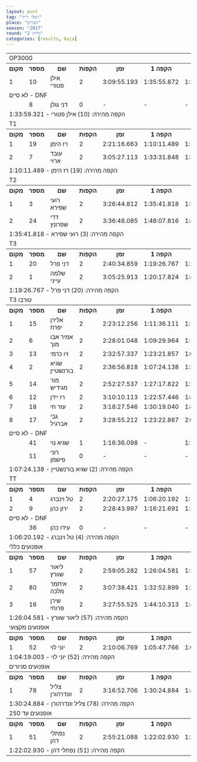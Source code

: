 ```yaml
---
layout: post
tag: "ראלי רייד"
place: "חצרים"
season: "2017"
round: "מרוץ 2"
categories: [results, baja]
---
```


<table class="line_color">
    <tr>
        <td  colspan="99" class="title_font">OP3000</td>
    </tr>
    <tr class="rnkh_bkcolor">
        <th class="rnkh_font">מקום</th>
        <th class="rnkh_font">מספר</th>
        <th class="rnkh_font">שם</th>
        <th class="rnkh_font">הקפות</th>
        <th class="rnkh_font">זמן</th>
        <th class="rnkh_font">הקפה 1</th>
        <th class="rnkh_font">הקפה 2</th>
        <th class="rnkh_font">הקפה מהירה</th>
        <th class="rnkh_font">פער</th>
    </tr>
    <tr class="rnk_bkcolor">
        <td class="rnk_font">1</td>
        <td class="rnk_font">10</td>
        <td class="rnk_font">אילן פטורי</td>
        <td class="rnk_font">2</td>
        <td class="rnk_font">3:09:55.193</td>
        <td class="rnk_font">1:35:55.872</td>
        <td class="rnk_font">1:33:59.321</td>
        <td class="rnk_font">1:33:59.321</td>
        <td class="rnk_font">-</td>
    </tr>
    <tr>
        <td  colspan="99" class="subtitle_font">לא סיים - DNF</td>
    </tr>
    <tr class="rnk_bkcolor">
        <td class="rnk_font"></td>
        <td class="rnk_font">8</td>
        <td class="rnk_font">דני גולן</td>
        <td class="rnk_font">0</td>
        <td class="rnk_font">-</td>
        <td class="rnk_font">-</td>
        <td class="rnk_font">-</td>
        <td class="rnk_font">-</td>
        <td class="rnk_font">2 הקפות</td>
    </tr>
    <tr>
        <td  colspan="99" class="comment_font">הקפה מהירה: (10) אילן פטורי - 1:33:59.321</td>
    </tr>
    <tr>
        <td  colspan="99" class="title_font">T1</td>
    </tr>
    <tr class="rnkh_bkcolor">
        <th class="rnkh_font">מקום</th>
        <th class="rnkh_font">מספר</th>
        <th class="rnkh_font">שם</th>
        <th class="rnkh_font">הקפות</th>
        <th class="rnkh_font">זמן</th>
        <th class="rnkh_font">הקפה 1</th>
        <th class="rnkh_font">הקפה 2</th>
        <th class="rnkh_font">הקפה מהירה</th>
        <th class="rnkh_font">פער</th>
    </tr>
    <tr class="rnk_bkcolor">
        <td class="rnk_font">1</td>
        <td class="rnk_font">19</td>
        <td class="rnk_font">רז הימן</td>
        <td class="rnk_font">2</td>
        <td class="rnk_font">2:21:16.663</td>
        <td class="rnk_font">1:10:11.489</td>
        <td class="rnk_font">1:11:05.174</td>
        <td class="rnk_font">1:10:11.489</td>
        <td class="rnk_font">-</td>
    </tr>
    <tr class="rnk_bkcolor">
        <td class="rnk_font">2</td>
        <td class="rnk_font">7</td>
        <td class="rnk_font">עובד ארזי</td>
        <td class="rnk_font">2</td>
        <td class="rnk_font">3:05:27.113</td>
        <td class="rnk_font">1:33:31.848</td>
        <td class="rnk_font">1:31:55.265</td>
        <td class="rnk_font">1:31:55.265</td>
        <td class="rnk_font">44:10.450</td>
    </tr>
    <tr>
        <td  colspan="99" class="comment_font">הקפה מהירה: (19) רז הימן - 1:10:11.489</td>
    </tr>
    <tr>
        <td  colspan="99" class="title_font">T2</td>
    </tr>
    <tr class="rnkh_bkcolor">
        <th class="rnkh_font">מקום</th>
        <th class="rnkh_font">מספר</th>
        <th class="rnkh_font">שם</th>
        <th class="rnkh_font">הקפות</th>
        <th class="rnkh_font">זמן</th>
        <th class="rnkh_font">הקפה 1</th>
        <th class="rnkh_font">הקפה 2</th>
        <th class="rnkh_font">הקפה מהירה</th>
        <th class="rnkh_font">פער</th>
    </tr>
    <tr class="rnk_bkcolor">
        <td class="rnk_font">1</td>
        <td class="rnk_font">3</td>
        <td class="rnk_font">רועי שפירא</td>
        <td class="rnk_font">2</td>
        <td class="rnk_font">3:26:44.812</td>
        <td class="rnk_font">1:35:41.818</td>
        <td class="rnk_font">1:51:02.994</td>
        <td class="rnk_font">1:35:41.818</td>
        <td class="rnk_font">-</td>
    </tr>
    <tr class="rnk_bkcolor">
        <td class="rnk_font">2</td>
        <td class="rnk_font">24</td>
        <td class="rnk_font">דדי שפרונץ</td>
        <td class="rnk_font">2</td>
        <td class="rnk_font">3:36:48.085</td>
        <td class="rnk_font">1:48:07.816</td>
        <td class="rnk_font">1:48:40.269</td>
        <td class="rnk_font">1:48:07.816</td>
        <td class="rnk_font">10:03.273</td>
    </tr>
    <tr>
        <td  colspan="99" class="comment_font">הקפה מהירה: (3) רועי שפירא - 1:35:41.818</td>
    </tr>
    <tr>
        <td  colspan="99" class="title_font">T3</td>
    </tr>
    <tr class="rnkh_bkcolor">
        <th class="rnkh_font">מקום</th>
        <th class="rnkh_font">מספר</th>
        <th class="rnkh_font">שם</th>
        <th class="rnkh_font">הקפות</th>
        <th class="rnkh_font">זמן</th>
        <th class="rnkh_font">הקפה 1</th>
        <th class="rnkh_font">הקפה 2</th>
        <th class="rnkh_font">הקפה מהירה</th>
        <th class="rnkh_font">פער</th>
    </tr>
    <tr class="rnk_bkcolor">
        <td class="rnk_font">1</td>
        <td class="rnk_font">20</td>
        <td class="rnk_font">דני פרל</td>
        <td class="rnk_font">2</td>
        <td class="rnk_font">2:40:34.859</td>
        <td class="rnk_font">1:19:26.767</td>
        <td class="rnk_font">1:21:08.092</td>
        <td class="rnk_font">1:19:26.767</td>
        <td class="rnk_font">-</td>
    </tr>
    <tr class="rnk_bkcolor">
        <td class="rnk_font">2</td>
        <td class="rnk_font">1</td>
        <td class="rnk_font">שלמה עייני</td>
        <td class="rnk_font">2</td>
        <td class="rnk_font">3:05:25.913</td>
        <td class="rnk_font">1:20:17.824</td>
        <td class="rnk_font">1:45:08.089</td>
        <td class="rnk_font">1:20:17.824</td>
        <td class="rnk_font">24:51.054</td>
    </tr>
    <tr>
        <td  colspan="99" class="comment_font">הקפה מהירה: (20) דני פרל - 1:19:26.767</td>
    </tr>
    <tr>
        <td  colspan="99" class="title_font">T3 טורבו</td>
    </tr>
    <tr class="rnkh_bkcolor">
        <th class="rnkh_font">מקום</th>
        <th class="rnkh_font">מספר</th>
        <th class="rnkh_font">שם</th>
        <th class="rnkh_font">הקפות</th>
        <th class="rnkh_font">זמן</th>
        <th class="rnkh_font">הקפה 1</th>
        <th class="rnkh_font">הקפה 2</th>
        <th class="rnkh_font">הקפה מהירה</th>
        <th class="rnkh_font">פער</th>
    </tr>
    <tr class="rnk_bkcolor">
        <td class="rnk_font">1</td>
        <td class="rnk_font">15</td>
        <td class="rnk_font">אלירן יפרח</td>
        <td class="rnk_font">2</td>
        <td class="rnk_font">2:23:12.256</td>
        <td class="rnk_font">1:11:36.111</td>
        <td class="rnk_font">1:11:36.145</td>
        <td class="rnk_font">1:11:36.111</td>
        <td class="rnk_font">-</td>
    </tr>
    <tr class="rnk_bkcolor">
        <td class="rnk_font">2</td>
        <td class="rnk_font">6</td>
        <td class="rnk_font">אמיר אבו מוך</td>
        <td class="rnk_font">2</td>
        <td class="rnk_font">2:28:01.048</td>
        <td class="rnk_font">1:09:29.964</td>
        <td class="rnk_font">1:18:31.084</td>
        <td class="rnk_font">1:09:29.964</td>
        <td class="rnk_font">4:48.792</td>
    </tr>
    <tr class="rnk_bkcolor">
        <td class="rnk_font">3</td>
        <td class="rnk_font">13</td>
        <td class="rnk_font">זיו כרמי</td>
        <td class="rnk_font">2</td>
        <td class="rnk_font">2:32:57.337</td>
        <td class="rnk_font">1:23:21.857</td>
        <td class="rnk_font">1:09:35.480</td>
        <td class="rnk_font">1:09:35.480</td>
        <td class="rnk_font">9:45.081</td>
    </tr>
    <tr class="rnk_bkcolor">
        <td class="rnk_font">4</td>
        <td class="rnk_font">2</td>
        <td class="rnk_font">שגיא בורנשטיין</td>
        <td class="rnk_font">2</td>
        <td class="rnk_font">2:36:56.818</td>
        <td class="rnk_font">1:07:24.138</td>
        <td class="rnk_font">1:29:32.680</td>
        <td class="rnk_font">1:07:24.138</td>
        <td class="rnk_font">13:44.562</td>
    </tr>
    <tr class="rnk_bkcolor">
        <td class="rnk_font">5</td>
        <td class="rnk_font">14</td>
        <td class="rnk_font">מור מגידיש</td>
        <td class="rnk_font">2</td>
        <td class="rnk_font">2:52:27.537</td>
        <td class="rnk_font">1:27:17.822</td>
        <td class="rnk_font">1:25:09.715</td>
        <td class="rnk_font">1:25:09.715</td>
        <td class="rnk_font">29:15.281</td>
    </tr>
    <tr class="rnk_bkcolor">
        <td class="rnk_font">6</td>
        <td class="rnk_font">12</td>
        <td class="rnk_font">רז יידן</td>
        <td class="rnk_font">2</td>
        <td class="rnk_font">3:10:10.113</td>
        <td class="rnk_font">1:22:57.446</td>
        <td class="rnk_font">1:47:12.667</td>
        <td class="rnk_font">1:22:57.446</td>
        <td class="rnk_font">46:57.857</td>
    </tr>
    <tr class="rnk_bkcolor">
        <td class="rnk_font">7</td>
        <td class="rnk_font">18</td>
        <td class="rnk_font">עזר חי</td>
        <td class="rnk_font">2</td>
        <td class="rnk_font">3:18:27.546</td>
        <td class="rnk_font">1:30:19.040</td>
        <td class="rnk_font">1:48:08.506</td>
        <td class="rnk_font">1:30:19.040</td>
        <td class="rnk_font">55:15.290</td>
    </tr>
    <tr class="rnk_bkcolor">
        <td class="rnk_font">8</td>
        <td class="rnk_font">17</td>
        <td class="rnk_font">גבי אברגיל</td>
        <td class="rnk_font">2</td>
        <td class="rnk_font">3:28:55.212</td>
        <td class="rnk_font">1:23:22.867</td>
        <td class="rnk_font">2:05:32.345</td>
        <td class="rnk_font">1:23:22.867</td>
        <td class="rnk_font">1:05:42.956</td>
    </tr>
    <tr>
        <td  colspan="99" class="subtitle_font">לא סיים - DNF</td>
    </tr>
    <tr class="rnk_bkcolor">
        <td class="rnk_font"></td>
        <td class="rnk_font">41</td>
        <td class="rnk_font">שגיא נוי</td>
        <td class="rnk_font">1</td>
        <td class="rnk_font">1:16:36.098</td>
        <td class="rnk_font">-</td>
        <td class="rnk_font">1:16:36.098</td>
        <td class="rnk_font">1:16:36.098</td>
        <td class="rnk_font">1 הקפה</td>
    </tr>
    <tr class="rnk_bkcolor">
        <td class="rnk_font"></td>
        <td class="rnk_font">11</td>
        <td class="rnk_font">רוני פישמן</td>
        <td class="rnk_font">0</td>
        <td class="rnk_font">-</td>
        <td class="rnk_font">-</td>
        <td class="rnk_font">-</td>
        <td class="rnk_font">-</td>
        <td class="rnk_font">2 הקפות</td>
    </tr>
    <tr>
        <td  colspan="99" class="comment_font">הקפה מהירה: (2) שגיא בורנשטיין - 1:07:24.138</td>
    </tr>
    <tr>
        <td  colspan="99" class="title_font">TT</td>
    </tr>
    <tr class="rnkh_bkcolor">
        <th class="rnkh_font">מקום</th>
        <th class="rnkh_font">מספר</th>
        <th class="rnkh_font">שם</th>
        <th class="rnkh_font">הקפות</th>
        <th class="rnkh_font">זמן</th>
        <th class="rnkh_font">הקפה 1</th>
        <th class="rnkh_font">הקפה 2</th>
        <th class="rnkh_font">הקפה מהירה</th>
        <th class="rnkh_font">פער</th>
    </tr>
    <tr class="rnk_bkcolor">
        <td class="rnk_font">1</td>
        <td class="rnk_font">4</td>
        <td class="rnk_font">טל וינברג</td>
        <td class="rnk_font">2</td>
        <td class="rnk_font">2:20:27.175</td>
        <td class="rnk_font">1:06:20.192</td>
        <td class="rnk_font">1:14:06.983</td>
        <td class="rnk_font">1:06:20.192</td>
        <td class="rnk_font">-</td>
    </tr>
    <tr class="rnk_bkcolor">
        <td class="rnk_font">2</td>
        <td class="rnk_font">9</td>
        <td class="rnk_font">ירון כהן</td>
        <td class="rnk_font">2</td>
        <td class="rnk_font">2:28:43.997</td>
        <td class="rnk_font">1:16:21.691</td>
        <td class="rnk_font">1:12:22.306</td>
        <td class="rnk_font">1:12:22.306</td>
        <td class="rnk_font">8:16.822</td>
    </tr>
    <tr>
        <td  colspan="99" class="subtitle_font">לא סיים - DNF</td>
    </tr>
    <tr class="rnk_bkcolor">
        <td class="rnk_font"></td>
        <td class="rnk_font">36</td>
        <td class="rnk_font">עידו כהן</td>
        <td class="rnk_font">0</td>
        <td class="rnk_font">-</td>
        <td class="rnk_font">-</td>
        <td class="rnk_font">-</td>
        <td class="rnk_font">-</td>
        <td class="rnk_font">2 הקפות</td>
    </tr>
    <tr>
        <td  colspan="99" class="comment_font">הקפה מהירה: (4) טל וינברג - 1:06:20.192</td>
    </tr>
    <tr>
        <td  colspan="99" class="title_font">אופנועים כללי</td>
    </tr>
    <tr class="rnkh_bkcolor">
        <th class="rnkh_font">מקום</th>
        <th class="rnkh_font">מספר</th>
        <th class="rnkh_font">שם</th>
        <th class="rnkh_font">הקפות</th>
        <th class="rnkh_font">זמן</th>
        <th class="rnkh_font">הקפה 1</th>
        <th class="rnkh_font">הקפה 2</th>
        <th class="rnkh_font">הקפה מהירה</th>
        <th class="rnkh_font">פער</th>
    </tr>
    <tr class="rnk_bkcolor">
        <td class="rnk_font">1</td>
        <td class="rnk_font">57</td>
        <td class="rnk_font">ליאור שוורץ</td>
        <td class="rnk_font">2</td>
        <td class="rnk_font">2:59:05.282</td>
        <td class="rnk_font">1:26:04.581</td>
        <td class="rnk_font">1:33:00.701</td>
        <td class="rnk_font">1:26:04.581</td>
        <td class="rnk_font">-</td>
    </tr>
    <tr class="rnk_bkcolor">
        <td class="rnk_font">2</td>
        <td class="rnk_font">80</td>
        <td class="rnk_font">איתמר מלכה</td>
        <td class="rnk_font">2</td>
        <td class="rnk_font">3:07:38.421</td>
        <td class="rnk_font">1:32:52.899</td>
        <td class="rnk_font">1:34:45.522</td>
        <td class="rnk_font">1:32:52.899</td>
        <td class="rnk_font">8:33.139</td>
    </tr>
    <tr class="rnk_bkcolor">
        <td class="rnk_font">3</td>
        <td class="rnk_font">16</td>
        <td class="rnk_font">שירן פרוחי</td>
        <td class="rnk_font">2</td>
        <td class="rnk_font">3:27:55.525</td>
        <td class="rnk_font">1:44:10.313</td>
        <td class="rnk_font">1:43:45.212</td>
        <td class="rnk_font">1:43:45.212</td>
        <td class="rnk_font">28:50.243</td>
    </tr>
    <tr>
        <td  colspan="99" class="comment_font">הקפה מהירה: (57) ליאור שוורץ - 1:26:04.581</td>
    </tr>
    <tr>
        <td  colspan="99" class="title_font">אופנועים מקצועי</td>
    </tr>
    <tr class="rnkh_bkcolor">
        <th class="rnkh_font">מקום</th>
        <th class="rnkh_font">מספר</th>
        <th class="rnkh_font">שם</th>
        <th class="rnkh_font">הקפות</th>
        <th class="rnkh_font">זמן</th>
        <th class="rnkh_font">הקפה 1</th>
        <th class="rnkh_font">הקפה 2</th>
        <th class="rnkh_font">הקפה מהירה</th>
        <th class="rnkh_font">פער</th>
    </tr>
    <tr class="rnk_bkcolor">
        <td class="rnk_font">1</td>
        <td class="rnk_font">52</td>
        <td class="rnk_font">יוני לוי</td>
        <td class="rnk_font">2</td>
        <td class="rnk_font">2:10:06.769</td>
        <td class="rnk_font">1:05:47.766</td>
        <td class="rnk_font">1:04:19.003</td>
        <td class="rnk_font">1:04:19.003</td>
        <td class="rnk_font">-</td>
    </tr>
    <tr>
        <td  colspan="99" class="comment_font">הקפה מהירה: (52) יוני לוי - 1:04:19.003</td>
    </tr>
    <tr>
        <td  colspan="99" class="title_font">אופנועים סניורים</td>
    </tr>
    <tr class="rnkh_bkcolor">
        <th class="rnkh_font">מקום</th>
        <th class="rnkh_font">מספר</th>
        <th class="rnkh_font">שם</th>
        <th class="rnkh_font">הקפות</th>
        <th class="rnkh_font">זמן</th>
        <th class="rnkh_font">הקפה 1</th>
        <th class="rnkh_font">הקפה 2</th>
        <th class="rnkh_font">הקפה מהירה</th>
        <th class="rnkh_font">פער</th>
    </tr>
    <tr class="rnk_bkcolor">
        <td class="rnk_font">1</td>
        <td class="rnk_font">78</td>
        <td class="rnk_font">צליל וונדרהורן</td>
        <td class="rnk_font">2</td>
        <td class="rnk_font">3:16:52.706</td>
        <td class="rnk_font">1:30:24.884</td>
        <td class="rnk_font">1:46:27.822</td>
        <td class="rnk_font">1:30:24.884</td>
        <td class="rnk_font">-</td>
    </tr>
    <tr>
        <td  colspan="99" class="comment_font">הקפה מהירה: (78) צליל וונדרהורן - 1:30:24.884</td>
    </tr>
    <tr>
        <td  colspan="99" class="title_font">אופנועים עד 250</td>
    </tr>
    <tr class="rnkh_bkcolor">
        <th class="rnkh_font">מקום</th>
        <th class="rnkh_font">מספר</th>
        <th class="rnkh_font">שם</th>
        <th class="rnkh_font">הקפות</th>
        <th class="rnkh_font">זמן</th>
        <th class="rnkh_font">הקפה 1</th>
        <th class="rnkh_font">הקפה 2</th>
        <th class="rnkh_font">הקפה מהירה</th>
        <th class="rnkh_font">פער</th>
    </tr>
    <tr class="rnk_bkcolor">
        <td class="rnk_font">1</td>
        <td class="rnk_font">51</td>
        <td class="rnk_font">נפתלי דהן</td>
        <td class="rnk_font">2</td>
        <td class="rnk_font">2:55:21.088</td>
        <td class="rnk_font">1:22:02.930</td>
        <td class="rnk_font">1:33:18.158</td>
        <td class="rnk_font">1:22:02.930</td>
        <td class="rnk_font">-</td>
    </tr>
    <tr>
        <td  colspan="99" class="comment_font">הקפה מהירה: (51) נפתלי דהן - 1:22:02.930</td>
    </tr>
</table>
